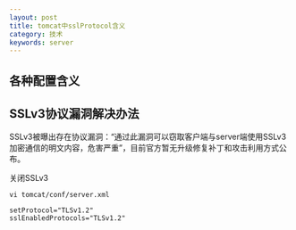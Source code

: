 ```yaml
---
layout: post
title: tomcat中sslProtocol含义
category: 技术
keywords: server
---
```


## 各种配置含义

## SSLv3协议漏洞解决办法
SSLv3被曝出存在协议漏洞：“通过此漏洞可以窃取客户端与server端使用SSLv3加密通信的明文内容，危害严重”，目前官方暂无升级修复补丁和攻击利用方式公布。

关闭SSLv3
```
vi tomcat/conf/server.xml

setProtocol="TLSv1.2" 
sslEnabledProtocols="TLSv1.2"
```
